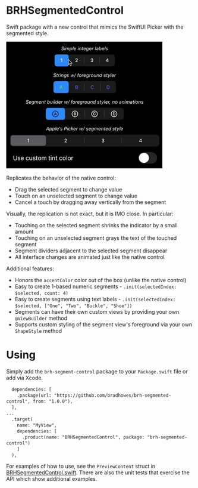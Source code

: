 # BRHSegmentedControl

Swift package with a new control that mimics the SwiftUI Picker with the segmented style.

![](demo.gif)

Replicates the behavior of the native control:

* Drag the selected segment to change value
* Touch on an unselected segment to change value
* Cancel a touch by dragging away vertically from the segment

Visually, the replication is not exact, but it is IMO close. In particular:

* Touching on the selected segment shrinks the indicator by a small amount
* Touching on an unselected segment grays the text of the touched segment
* Segment dividers adjacent to the selected segment disappear
* All interface changes are animated just like the native control

Additional features:

* Honors the `accentColor` color out of the box (unlike the native control)
* Easy to create 1-based numeric segments - `.init(selectedIndex: $selected, count: 4)`
* Easy to create segments using text labels - `.init(selectedIndex: $selected, ["One", "Two", "Buckle", "Shoe"])`
* Segments can have their own custom views by providing your own `@ViewBuilder` method
* Supports custom styling of the segment view's foreground via your own `ShapeStyle` method

# Using

Simply add the `brh-segment-control` package to your `Package.swift` file or add via Xcode.

```
  dependencies: [
    .package(url: "https://github.com/bradhowes/brh-segmented-control", from: "1.0.0"),
  ],
...
  .target(
    name: "MyView",
    dependencies: [
      .product(name: "BRHSegmentedControl", package: "brh-segmented-control")
    ]
  ),
```

For examples of how to use, see the `PreviewContent` struct in
[BRHSegmentedControl.swift](Sources/BRHSegmentedControl/BRHSegmentedControl.swift). There are also the unit tests that
exercise the API which show additional examples.
